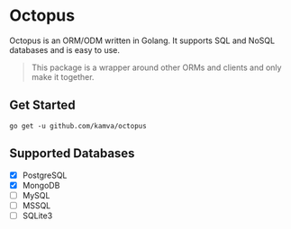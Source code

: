 # Octopus

Octopus is an ORM/ODM written in Golang. It supports SQL and NoSQL databases and is easy to use.

> This package is a wrapper around other ORMs and clients and only make it together.


## Get Started

```
go get -u github.com/kamva/octopus
```

## Supported Databases

- [x] PostgreSQL
- [x] MongoDB
- [ ] MySQL
- [ ] MSSQL
- [ ] SQLite3
